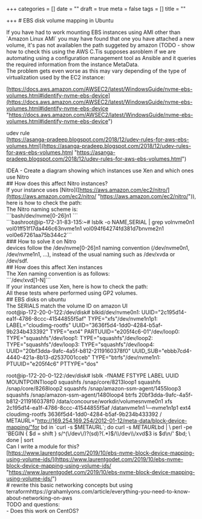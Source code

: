+++
categories = []
date = ""
draft = true
meta = false
tags = []
title = ""

+++
\# EBS disk volume mapping in Ubuntu

If you have had to work mounting EBS instances using AMI other than \`Amazon Linux AMI\` you may have found that one you have attached a new volume, it's pas not availablen the path suggeted by amazon (TODO - show how to check this using the AWS C.Tis supposes asroblem if we are automating using a configuration management tool as Ansible and it queries the required information from the instance MetaData.  
The problem gets even worse as this may vary depending of the type of virtualization used by the EC2 instance:

[https://docs.aws.amazon.com/AWSEC2/latest/WindowsGuide/nvme-ebs-volumes.html#identify-nvme-ebs-device](https://docs.aws.amazon.com/AWSEC2/latest/WindowsGuide/nvme-ebs-volumes.html#identify-nvme-ebs-device "https://docs.aws.amazon.com/AWSEC2/latest/WindowsGuide/nvme-ebs-volumes.html#identify-nvme-ebs-device")

udev rule  
[https://asanga-pradeep.blogspot.com/2018/12/udev-rules-for-aws-ebs-volumes.html](https://asanga-pradeep.blogspot.com/2018/12/udev-rules-for-aws-ebs-volumes.html "https://asanga-pradeep.blogspot.com/2018/12/udev-rules-for-aws-ebs-volumes.html")

IDEA - Create a diagram showing which instances use Xen and which ones use Nitro  
\## How does this affect Nitro instances?  
If your instance uses \[Nitro\]([https://aws.amazon.com/ec2/nitro/](https://aws.amazon.com/ec2/nitro/ "https://aws.amazon.com/ec2/nitro/")), here is how to check the path:  
The Nitro naming scheme is:  
\`\`\`bash/dev/nvme\[0-26\]n1 \`\`\`  
\`\`\`bashroot@ip-172-31-83-135:\~# lsblk -o NAME,SERIAL | grep volnvme0n1 vol01ff51f17da446c63nvme1n1 vol094f64274fd381d7bnvme2n1 vol0e67261aa75b344c2\`\`\`  
\### How to solve it on Nitro  
devices follow the /dev/nvme\[0-26\]n1 naming convention (/dev/nvme0n1, /dev/nvme1n1, …), instead of the usual naming such as /dev/xvda or /dev/sdf.  
\## How does this affect Xen instances  
The Xen naming convention is as follows:  
\`\`\`/dev/xvd\[1-N\]\`\`\`  
If your instances use Xen, here is how to check the path:  
All these tests where performed using GP2 volumes.  
\## EBS disks on ubuntu  
The SERIALS match the volume ID on amazon UI  
root@ip-172-20-0-122:/dev/disk# blkid/dev/nvme0n1: UUID="2c195d14-ea1f-4786-8ccc-41544855f5af" TYPE="xfs"/dev/nvme1n1p1: LABEL="cloudimg-rootfs" UUID="3636f5d4-1dd0-4284-b5af-9b234b433392" TYPE="ext4" PARTUUID="e205f4c6-01"/dev/loop0: TYPE="squashfs"/dev/loop1: TYPE="squashfs"/dev/loop2: TYPE="squashfs"/dev/loop3: TYPE="squashfs"/dev/loop4: UUID="20bf3dda-9afc-4a5f-b812-2119160378f0" UUID_SUB="ebbb7cd4-4440-421a-8b13-d2537001cceb" TYPE="btrfs"/dev/nvme1n1: PTUUID="e205f4c6" PTTYPE="dos"

root@ip-172-20-0-122:/dev/disk# lsblk -fNAME FSTYPE LABEL UUID MOUNTPOINTloop0 squashfs /snap/core/8213loop1 squashfs /snap/core/8268loop2 squashfs /snap/amazon-ssm-agent/1455loop3 squashfs /snap/amazon-ssm-agent/1480loop4 btrfs 20bf3dda-9afc-4a5f-b812-2119160378f0 /data/concourse/workdir/volumesnvme0n1 xfs 2c195d14-ea1f-4786-8ccc-41544855f5af /datanvme1n1└─nvme1n1p1 ext4 cloudimg-rootfs 3636f5d4-1dd0-4284-b5af-9b234b433392 /  
METAURL="http://169.254.169.254/2012-01-12/meta-data/block-device-mapping/"for bd in \`curl -s $METAURL\`; do curl -s $METAURL$bd | \\ perl -pe 'BEGIN { $d = shift } s/^(\\/dev\\/)?(sd)?(.*)$/\\/dev\\/xvd$3 is $d\\n/' $bd; \\ done | sort  
Can I write a module for this?  
[https://www.laurentgodet.com/2019/10/ebs-nvme-block-device-mapping-using-volume-ids/](https://www.laurentgodet.com/2019/10/ebs-nvme-block-device-mapping-using-volume-ids/ "https://www.laurentgodet.com/2019/10/ebs-nvme-block-device-mapping-using-volume-ids/")  
\# rewrite this basic networking concepts but using terraformhttps://grahamlyons.com/article/everything-you-need-to-know-about-networking-on-aws  
TODO and questions:  
\- Does this work on CentOS?
